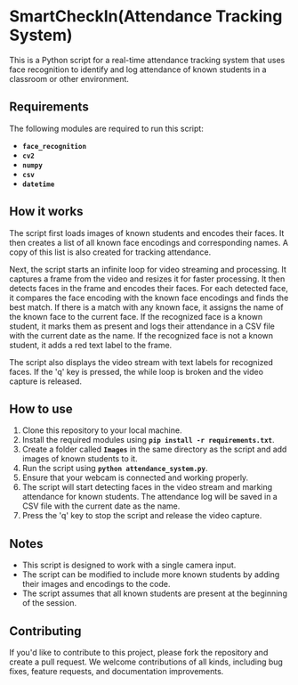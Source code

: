 # SmartCheckIn(Attendance Tracking System)

This is a Python script for a real-time attendance tracking system that uses face recognition to identify and log attendance of known students in a classroom or other environment.

## **Requirements**

The following modules are required to run this script:

- **`face_recognition`**
- **`cv2`**
- **`numpy`**
- **`csv`**
- **`datetime`**

## **How it works**

The script first loads images of known students and encodes their faces. It then creates a list of all known face encodings and corresponding names. A copy of this list is also created for tracking attendance.

Next, the script starts an infinite loop for video streaming and processing. It captures a frame from the video and resizes it for faster processing. It then detects faces in the frame and encodes their faces. For each detected face, it compares the face encoding with the known face encodings and finds the best match. If there is a match with any known face, it assigns the name of the known face to the current face. If the recognized face is a known student, it marks them as present and logs their attendance in a CSV file with the current date as the name. If the recognized face is not a known student, it adds a red text label to the frame.

The script also displays the video stream with text labels for recognized faces. If the 'q' key is pressed, the while loop is broken and the video capture is released.

## **How to use**

1. Clone this repository to your local machine.
2. Install the required modules using **`pip install -r requirements.txt`**.
3. Create a folder called **`Images`** in the same directory as the script and add images of known students to it.
4. Run the script using **`python attendance_system.py`**.
5. Ensure that your webcam is connected and working properly.
6. The script will start detecting faces in the video stream and marking attendance for known students. The attendance log will be saved in a CSV file with the current date as the name.
7. Press the 'q' key to stop the script and release the video capture.

## **Notes**

- This script is designed to work with a single camera input.
- The script can be modified to include more known students by adding their images and encodings to the code.
- The script assumes that all known students are present at the beginning of the session.

## **Contributing**

If you'd like to contribute to this project, please fork the repository and create a pull request. We welcome contributions of all kinds, including bug fixes, feature requests, and documentation improvements.
